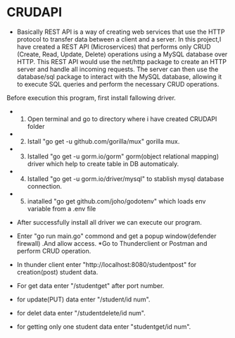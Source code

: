 # CRUDAPI
* Basically REST API is a way of creating web services that use the HTTP protocol to transfer data between a client and a server. In this project,I have created a REST API (Microservices) that performs only CRUD (Create, Read, Update, Delete) operations using a MySQL database over HTTP. This REST API would use the net/http package to create an HTTP server and handle all incoming requests. The server can then use the database/sql package to interact with the MySQL database, allowing it to execute SQL queries and perform the necessary CRUD operations.

Before execution this program, first install fallowing driver.
 *    1. Open terminal and go to directory where i have created CRUDAPI folder
 *    2. Istall "go get -u github.com/gorilla/mux" gorilla mux.
 *    3. Istalled "go get -u gorm.io/gorm" gorm(object relational mapping) driver which help to create table in DB automaticaly.
 *    4. Istalled "go get -u gorm.io/driver/mysql" to stablish mysql database connection.
 *    5. inatalled "go get github.com/joho/godotenv" which loads env variable from a .env file
* After successfully install all driver we can execute our program.
* Enter "go run main.go" commond and get a popup window(defender firewall) .And allow access.
*Go to Thunderclient or Postman and perform CRUD operation.


* In thunder client enter "http://localhost:8080/studentpost" for creation(post) student data.
* For get data enter "/studentget" after port number.
* for update(PUT) data enter "/student/id num".
* for delet data enter "/studentdelete/id num".
* for getting only one student data enter "studentget/id num".
